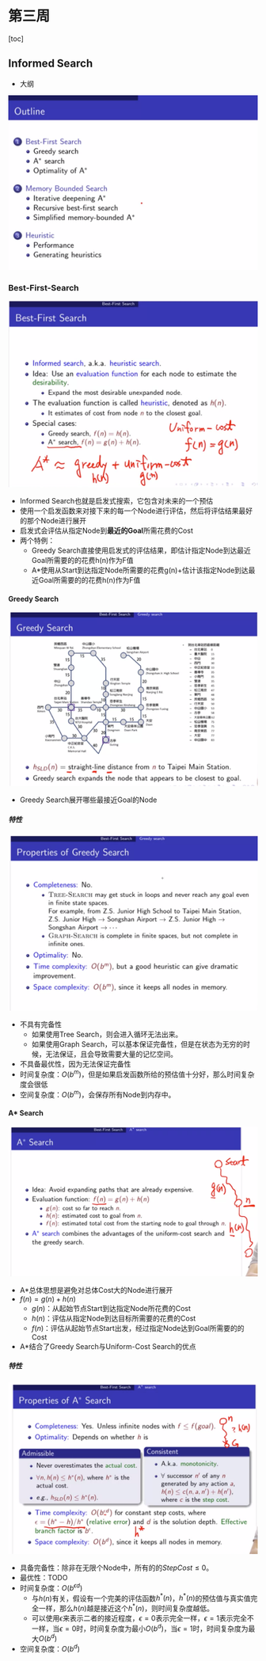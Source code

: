 # 第三周

[toc]

## Informed Search

- 大纲

![image-20200316211522157](picture/image-20200316211522157.png)

### Best-First-Search

![image-20200316210239935](picture/image-20200316210239935.png)

- Informed Search也就是启发式搜索，它包含对未来的一个预估
- 使用一个启发函数来对接下来的每一个Node进行评估，然后将评估结果最好的那个Node进行展开
- 启发式会评估从指定Node到**最近的Goal**所需花费的Cost
- 两个特例：
  - Greedy Search直接使用启发式的评估结果，即估计指定Node到达最近Goal所需要的的花费h(n)作为F值
  - A*使用从Start到达指定Node所需要的花费g(n)+估计该指定Node到达最近Goal所需要的的花费h(n)作为F值

#### Greedy Search

![image-20200316212447938](picture/image-20200316212447938.png)

- Greedy Search展开哪些最接近Goal的Node

##### 特性

![image-20200316212611838](picture/image-20200316212611838.png)

- 不具有完备性
  - 如果使用Tree Search，则会进入循环无法出来。
  - 如果使用Graph Search，可以基本保证完备性，但是在状态为无穷的时候，无法保证，且会导致需要大量的记忆空间。
- 不具备最优性，因为无法保证完备性
- 时间复杂度：$O(b^m)$，但是如果启发函数所给的预估值十分好，那么时间复杂度会很低
- 空间复杂度：$O(b^m)$，会保存所有Node到内存中。

#### A* Search

![image-20200316214533981](picture/image-20200316214533981.png)

- A*总体思想是避免对总体Cost大的Node进行展开
- $f(n) = g(n) + h(n)$
  - $g(n)$：从起始节点Start到达指定Node所花费的Cost
  - $h(n)$：评估从指定Node到达目标所需要的花费的Cost
  - $f(n)$：评估从起始节点Start出发，经过指定Node达到Goal所需要的的Cost
- A*结合了Greedy Search与Uniform-Cost Search的优点

##### 特性

![image-20200316214946211](picture/image-20200316214946211.png)

- 具备完备性：除非在无限个Node中，所有的的$StepCost\leq0$。
- 最优性：TODO
- 时间复杂度：$O(b^{\epsilon d})$
  - 与$h(n)$有关，假设有一个完美的评估函数$h^*(n)$，$h^*(n)$的预估值与真实值完全一样，那么$h(n)$越是接近这个$h^*(n)$，则时间复杂度越低。
  - 可以使用$\epsilon$来表示二者的接近程度，$\epsilon=0$表示完全一样，$\epsilon=1$表示完全不一样，当$\epsilon=0$时，时间复杂度为最小$O(b^{d})$，当$\epsilon=1$时，时间复杂度为最大$O(b^{d})$
- 空间复杂度：$O(b^{d})$

